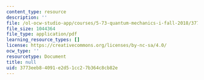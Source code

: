 ```yaml
---
content_type: resource
description: ''
file: /ol-ocw-studio-app/courses/5-73-quantum-mechanics-i-fall-2018/3773eeb84091e2d51cc27b364c8cb82e_MIT5_73F18_Lec29.pdf
file_size: 1044364
file_type: application/pdf
learning_resource_types: []
license: https://creativecommons.org/licenses/by-nc-sa/4.0/
ocw_type: ''
resourcetype: Document
title: null
uid: 3773eeb8-4091-e2d5-1cc2-7b364c8cb82e
---
```

